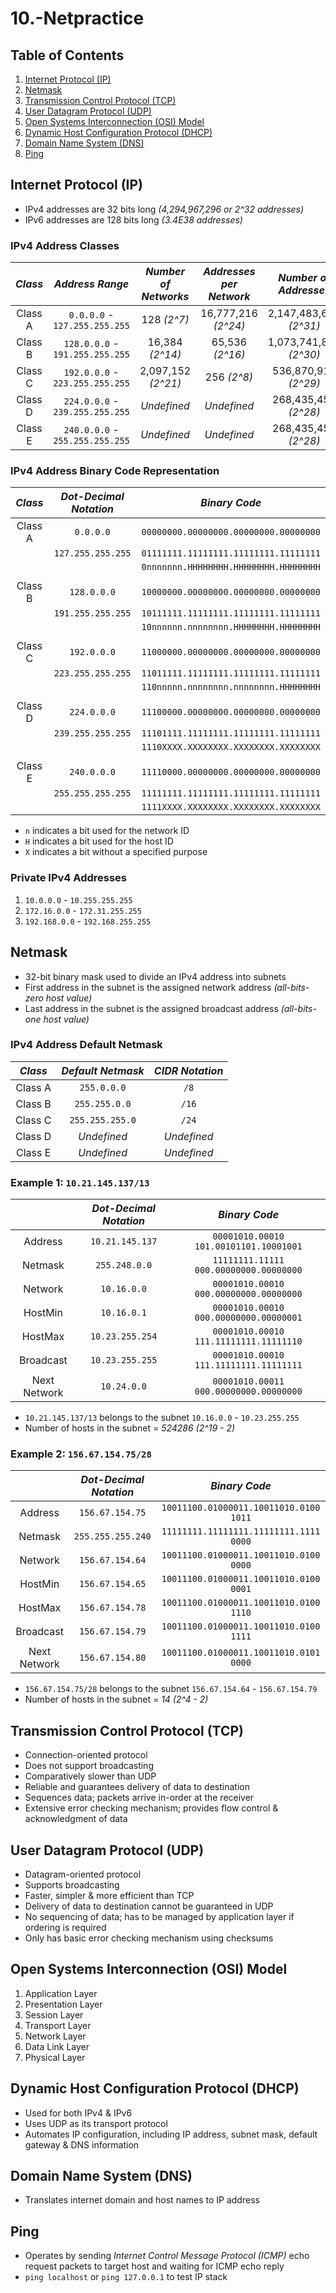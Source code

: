 # 10.-Netpractice

## Table of Contents
1. [Internet Protocol (IP)](#internet-protocol-ip)
2. [Netmask](#netmask)
3. [Transmission Control Protocol (TCP)](#transmission-control-protocol-tcp)
4. [User Datagram Protocol (UDP)](#user-datagram-protocol-udp)
5. [Open Systems Interconnection (OSI) Model](#open-systems-interconnection-osi-model)
6. [Dynamic Host Configuration Protocol (DHCP)](#dynamic-host-configuration-protocol-dhcp)
7. [Domain Name System (DNS)](#domain-name-system-dns)
8. [Ping](#ping)

## Internet Protocol (IP)
- IPv4 addresses are 32 bits long *(4,294,967,296 or 2^32 addresses)*
- IPv6 addresses are 128 bits long *(3.4E38 addresses)*

### IPv4 Address Classes
| *Class* | *Address Range*                 | *Number of Networks* | *Addresses per Network* | *Number of Addresses*   |
| :-----: | :-----------------------------: | :------------------: | :---------------------: | :---------------------: |
| Class A | `0.0.0.0` - `127.255.255.255`   | 128 *(2^7)*          | 16,777,216 *(2^24)*     | 2,147,483,648 *(2^31)*  |
| Class B | `128.0.0.0` - `191.255.255.255` | 16,384 *(2^14)*      | 65,536 *(2^16)*         | 1,073,741,824 *(2^30)*  |
| Class C | `192.0.0.0` - `223.255.255.255` | 2,097,152 *(2^21)*   | 256 *(2^8)*             | 536,870,912 *(2^29)*    |
| Class D | `224.0.0.0` - `239.255.255.255` | *Undefined*          | *Undefined*             | 268,435,456 *(2^28)*    |
| Class E | `240.0.0.0` - `255.255.255.255` | *Undefined*          | *Undefined*             | 268,435,456 *(2^28)*    |

### IPv4 Address Binary Code Representation
| *Class*        | *Dot-Decimal Notation* | *Binary Code*                         |
| :------------: | :--------------------: | :-----------------------------------: |
| Class A        | `0.0.0.0`              | `00000000.00000000.00000000.00000000` |
|                | `127.255.255.255`      | `01111111.11111111.11111111.11111111` |
|                |                        | `0nnnnnnn.HHHHHHHH.HHHHHHHH.HHHHHHHH` |
|                |                        |                                       |
| Class B        | `128.0.0.0`            | `10000000.00000000.00000000.00000000` |
|                | `191.255.255.255`      | `10111111.11111111.11111111.11111111` |
|                |                        | `10nnnnnn.nnnnnnnn.HHHHHHHH.HHHHHHHH` |
|                |                        |                                       |
| Class C        | `192.0.0.0`            | `11000000.00000000.00000000.00000000` |
|                | `223.255.255.255`      | `11011111.11111111.11111111.11111111` |
|                |                        | `110nnnnn.nnnnnnnn.nnnnnnnn.HHHHHHHH` |
|                |                        |                                       |
| Class D        | `224.0.0.0`            | `11100000.00000000.00000000.00000000` |
|                | `239.255.255.255`      | `11101111.11111111.11111111.11111111` |
|                |                        | `1110XXXX.XXXXXXXX.XXXXXXXX.XXXXXXXX` |
|                |                        |                                       |
| Class E        | `240.0.0.0`            | `11110000.00000000.00000000.00000000` |
|                | `255.255.255.255`      | `11111111.11111111.11111111.11111111` |
|                |                        | `1111XXXX.XXXXXXXX.XXXXXXXX.XXXXXXXX` |
- `n` indicates a bit used for the network ID
- `H` indicates a bit used for the host ID
- `X` indicates a bit without a specified purpose

### Private IPv4 Addresses
1. `10.0.0.0` - `10.255.255.255`
2. `172.16.0.0` - `172.31.255.255`
3. `192.168.0.0` - `192.168.255.255`

## Netmask
- 32-bit binary mask used to divide an IPv4 address into subnets
- First address in the subnet is the assigned network address *(all-bits-zero host value)*
- Last address in the subnet is the assigned broadcast address *(all-bits-one host value)*

### IPv4 Address Default Netmask
| *Class* | *Default Netmask*       | *CIDR Notation* |
| :-----: | :---------------------: | :-------------: |
| Class A | `255.0.0.0`             | `/8`            |
| Class B | `255.255.0.0`           | `/16`           |
| Class C | `255.255.255.0`         | `/24`           |
| Class D | *Undefined*             | *Undefined*     |
| Class E | *Undefined*             | *Undefined*     |

### Example 1: `10.21.145.137/13`
|                | *Dot-Decimal Notation* | *Binary Code*                           |
| :------------: | :--------------------: | :-------------------------------------: |
| Address        | `10.21.145.137`        | `00001010.00010  101.00101101.10001001` |
| Netmask        | `255.248.0.0`          | `11111111.11111  000.00000000.00000000` |
| Network        | `10.16.0.0`            | `00001010.00010  000.00000000.00000000` |
| HostMin        | `10.16.0.1`            | `00001010.00010  000.00000000.00000001` |
| HostMax        | `10.23.255.254`        | `00001010.00010  111.11111111.11111110` |
| Broadcast      | `10.23.255.255`        | `00001010.00010  111.11111111.11111111` |
| Next Network   | `10.24.0.0`            | `00001010.00011  000.00000000.00000000` |

- `10.21.145.137/13` belongs to the subnet `10.16.0.0` - `10.23.255.255`
- Number of hosts in the subnet = *524286 (2^19 - 2)*

### Example 2: `156.67.154.75/28`
|                | *Dot-Decimal Notation* | *Binary Code*                           |
| :------------: | :--------------------: | :-------------------------------------: |
| Address        | `156.67.154.75`        | `10011100.01000011.10011010.0100  1011` |
| Netmask        | `255.255.255.240`      | `11111111.11111111.11111111.1111  0000` |
| Network        | `156.67.154.64`        | `10011100.01000011.10011010.0100  0000` |
| HostMin        | `156.67.154.65`        | `10011100.01000011.10011010.0100  0001` |
| HostMax        | `156.67.154.78`        | `10011100.01000011.10011010.0100  1110` |
| Broadcast      | `156.67.154.79`        | `10011100.01000011.10011010.0100  1111` |
| Next Network   | `156.67.154.80`        | `10011100.01000011.10011010.0101  0000` |

- `156.67.154.75/28` belongs to the subnet `156.67.154.64` - `156.67.154.79`
- Number of hosts in the subnet = *14 (2^4 - 2)*

## Transmission Control Protocol (TCP)
- Connection-oriented protocol
- Does not support broadcasting
- Comparatively slower than UDP
- Reliable and guarantees delivery of data to destination
- Sequences data; packets arrive in-order at the receiver
- Extensive error checking mechanism; provides flow control & acknowledgment of data

## User Datagram Protocol (UDP)
- Datagram-oriented protocol
- Supports broadcasting
- Faster, simpler & more efficient than TCP
- Delivery of data to destination cannot be guaranteed in UDP
- No sequencing of data; has to be managed by application layer if ordering is required
- Only has basic error checking mechanism using checksums

## Open Systems Interconnection (OSI) Model
1. Application Layer
2. Presentation Layer
3. Session Layer
4. Transport Layer
5. Network Layer
6. Data Link Layer
7. Physical Layer

## Dynamic Host Configuration Protocol (DHCP)
- Used for both IPv4 & IPv6
- Uses UDP as its transport protocol
- Automates IP configuration, including IP address, subnet mask, default gateway & DNS information

## Domain Name System (DNS)
- Translates internet domain and host names to IP address

## Ping
- Operates by sending *Internet Control Message Protocol (ICMP)* echo request packets to target host and waiting for ICMP echo reply
- `ping localhost` or `ping 127.0.0.1` to test IP stack
